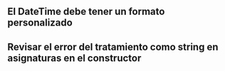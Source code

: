 ## El DateTime debe tener un formato personalizado

## Revisar el error del tratamiento como string en asignaturas en el constructor
